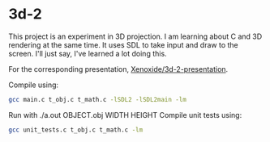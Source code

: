 # 3d-2

This project is an experiment in 3D projection. I am learning about C and 3D rendering at the same time. It uses SDL to take input and draw to the screen. I'll just say, I've learned a lot doing this.

For the corresponding presentation, [Xenoxide/3d-2-presentation](https://github.com/Xenoxide/3d-2-presentation).

Compile using:
```sh
gcc main.c t_obj.c t_math.c -lSDL2 -lSDL2main -lm
```
Run with ./a.out OBJECT.obj WIDTH HEIGHT
Compile unit tests using:
```sh
gcc unit_tests.c t_obj.c t_math.c -lm
```
